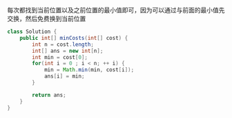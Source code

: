 每次都找到当前位置以及之前位置的最小值即可，因为可以通过与前面的最小值先
交换，然后免费换到当前位置

```java
class Solution {
    public int[] minCosts(int[] cost) {
        int n = cost.length;
        int[] ans = new int[n];
        int min = cost[0];
        for(int i = 0 ; i < n; ++ i) {
            min = Math.min(min, cost[i]);
            ans[i] = min;
        }

        return ans;
    }
}
```